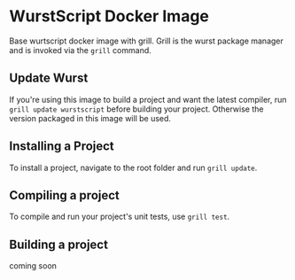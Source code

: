 # WurstScript Docker Image

Base wurtscript docker image with grill.
Grill is the wurst package manager and is invoked via the `grill` command.

## Update Wurst

If you're using this image to build a project and want the latest compiler, run `grill update wurstscript` before building your project.
Otherwise the version packaged in this image will be used.

## Installing a Project

To install a project, navigate to the root folder and run `grill update`.

## Compiling a project

To compile and run your project's unit tests, use `grill test`.

## Building a project

coming soon

